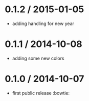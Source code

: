 
0.1.2 / 2015-01-05
==================

  * adding handling for new year

0.1.1 / 2014-10-08
==================

  * adding some new colors

0.1.0 / 2014-10-07
==================

  * first public release :bowtie:
